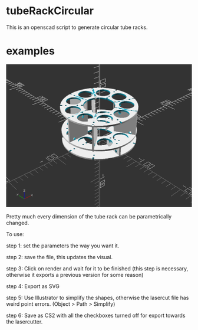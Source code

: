 # tubeRackCircular

This is an openscad script to generate circular tube racks.

# examples

![alt text](https://raw.githubusercontent.com/dp50mm/tubeRackCircular/master/images/tubeRackCircular9.png "Logo Title Text 1")

Pretty much every dimension of the tube rack can be parametrically changed.

To use:

step 1: set the parameters the way you want it.

step 2: save the file, this updates the visual.

step 3: Click on render and wait for it to be finished
(this step is necessary, otherwise it exports a previous version for some reason)

step 4: Export as SVG

step 5: Use Illustrator to simplify the shapes, otherwise the lasercut file has weird point errors.
(Object > Path > Simplify)

step 6: Save as CS2 with all the checkboxes turned off for export towards the lasercutter.
